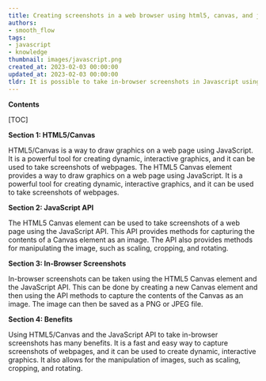 ```yaml
---
title: Creating screenshots in a web browser using html5, canvas, and javascript
authors:
- smooth_flow
tags:
- javascript
- knowledge
thumbnail: images/javascript.png
created_at: 2023-02-03 00:00:00
updated_at: 2023-02-03 00:00:00
tldr: It is possible to take in-browser screenshots in Javascript using HTML5/Canvas/JavaScript.
---
```


**Contents**

[TOC]

**Section 1: HTML5/Canvas**

HTML5/Canvas is a way to draw graphics on a web page using JavaScript. It is a powerful tool for creating dynamic, interactive graphics, and it can be used to take screenshots of webpages. The HTML5 Canvas element provides a way to draw graphics on a web page using JavaScript. It is a powerful tool for creating dynamic, interactive graphics, and it can be used to take screenshots of webpages.

**Section 2: JavaScript API**

The HTML5 Canvas element can be used to take screenshots of a web page using the JavaScript API. This API provides methods for capturing the contents of a Canvas element as an image. The API also provides methods for manipulating the image, such as scaling, cropping, and rotating.

**Section 3: In-Browser Screenshots**

In-browser screenshots can be taken using the HTML5 Canvas element and the JavaScript API. This can be done by creating a new Canvas element and then using the API methods to capture the contents of the Canvas as an image. The image can then be saved as a PNG or JPEG file.

**Section 4: Benefits**

Using HTML5/Canvas and the JavaScript API to take in-browser screenshots has many benefits. It is a fast and easy way to capture screenshots of webpages, and it can be used to create dynamic, interactive graphics. It also allows for the manipulation of images, such as scaling, cropping, and rotating.
